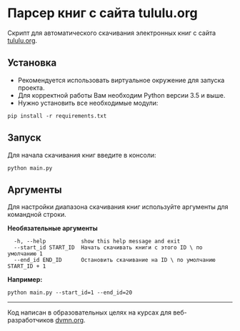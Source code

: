 # Парсер книг с сайта tululu.org

Скрипт для автоматического скачивания электронных книг с сайта 
[tululu.org](https://tululu.org/).

## Установка

- Рекомендуется использовать виртуальное окружение для запуска проекта.
- Для корректной работы Вам необходим Python версии 3.5 и выше.
- Нужно установить все необходимые модули:

```shell
pip install -r requirements.txt
```

## Запуск

Для начала скачивания книг введите в консоли:

```shell
python main.py
```

## Аргументы

Для настройки диапазона скачивания книг используйте аргументы для командной 
строки.

**Необязательные аргументы**
```shell
  -h, --help           show this help message and exit
  --start_id START_ID  Начать скачивать книги с этого ID \ по умолчанию 1
  --end_id END_ID      Остановить скачивание на ID \ по умолчанию START_ID + 1
```
**Например:**
```shell
python main.py --start_id=1 --end_id=20
```

***
Код написан в образовательных целях на курсах для веб-разработчиков [dvmn.org](https://dvmn.org/).
